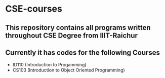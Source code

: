 # CSE-courses
This repository contains all programs written throughout CSE Degree from IIIT-Raichur
---
## Currently it has codes for the following Courses
- ID110 (Introduction to Progamming)
- CS103 (Introduction to Object Oriented Programming)
